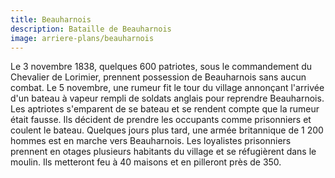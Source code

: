 ```yaml
---
title: Beauharnois
description: Bataille de Beauharnois
image: arriere-plans/beauharnois
---
```


Le 3 novembre 1838, quelques 600 patriotes, sous le commandement du Chevalier de Lorimier, prennent possession de Beauharnois sans aucun combat. Le 5 novembre, une rumeur fit le tour du village annonçant l'arrivée d'un bateau à vapeur rempli de soldats anglais pour reprendre Beauharnois. Les aptriotes s'emparent de se bateau et se rendent compte que la rumeur était fausse. Ils décident de prendre les occupants comme prisonniers et coulent le bateau. Quelques jours plus tard, une armée britannique de 1 200 hommes est en marche vers Beauharnois. Les loyalistes prisonniers prennent en otages plusieurs habitants du village et se réfugièrent dans le moulin. Ils metteront feu à 40 maisons et en pilleront près de 350.
